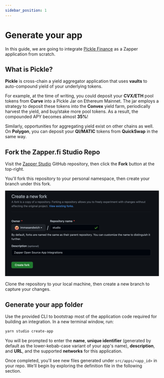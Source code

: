 ```yaml
---
sidebar_position: 1
---
```


# Generate your app

In this guide, we are going to integrate [Pickle Finance](https://pickle.finance/) as a Zapper application from scratch.

## What is Pickle?

**Pickle** is cross-chain a yield aggregator application that uses **vaults** to auto-compound yield of your underlying tokens.

For example, at the time of writing, you could deposit your **CVX/ETH** pool tokens from **Curve** into a Pickle Jar on Ethereum Mainnet. The jar employs a strategy to deposit these tokens into the **Convex** yield farm, periodically harvest the yield, and buy/stake more pool tokens. As a result, the compounded APY becomes almost **35%**!

Similarly, opportunities for aggregating yield exist on other chains as well. On **Polygon**, you can deposit your **QI/MATIC** tokens from **QuickSwap** in the same way.

## Fork the Zapper.fi Studio Repo

Visit the [Zapper Studio](https://github.com/Zapper-fi/studio) GitHub repository, then click the **Fork** button at the top-right.

You'll fork this repository to your personal namespace, then create your branch under this fork.

![Fork the Studio Repo](../../static/img/tutorial/fork-studio.png)

Clone the repository to your local machine, then create a new branch to capture your changes.

## Generate your app folder

Use the provided CLI to bootstrap most of the application code required for building an integration. In a new terminal window, run:

```sh
yarn studio create-app
```

You will be prompted to enter the **name**, **unique identifier** (generated by default as the lower-kebab-case variant of your app's name), **description**, and **URL**, and the supported **networks** for this application.

Once completed, you'll see new files generated under `src/apps/<app_id>` in your repo. We'll begin by exploring the definition file in the following section.

